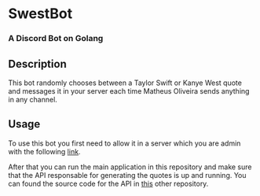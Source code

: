 # SwestBot
### A Discord Bot on Golang

## Description

This bot randomly chooses between a Taylor Swift or Kanye West quote and messages it in your server each time Matheus Oliveira sends anything in any channel.

## Usage

To use this bot you first need to allow it in a server which you are admin with the following [link](https://discord.com/oauth2/authorize?client_id=998985365543198881&scope=bot).

After that you can run the main application in this repository and make sure that the API responsable for generating the quotes is up and running. You can found the source code for the API in [this](https://github.com/GuiMilani/golang-quoteserver) other repository.

